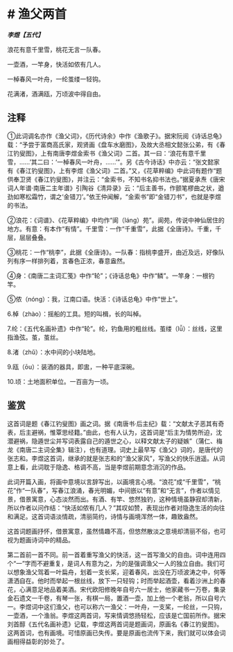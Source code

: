 # # 渔父两首

***李煜【五代】***

浪花有意千里雪，桃花无言一队春。

一壶酒，一竿身，快活如侬有几人。

一棹春风一叶舟，一纶茧缕一轻钩。

花满渚，酒满瓯，万顷波中得自由。

## 注释

①此词调名亦作《渔父词》，《历代诗余》中作《渔歌子》。据宋阮阅《诗话总龟》载：“予尝于富商高氏家，观贤画《盘车水磨图》，及故大丞相文懿张公弟，有《春江钓叟图》，上有南唐李煜金索书《渔父词》二首。其一曰：‘浪花有意千里雪，……’其二曰：‘一棹春风一叶舟，……’”。另《古今诗话》中亦云：“张文懿家有《春江钓叟图》，上有李煜《渔父词》二首。”又，《花草粹编》中此词有题作“题供奉卫贤《春江钓叟图》，并注云：“金索书，不知书名抑书法也。”据夏承焘《唐宋词人年谱·南唐二主年谱》引陶谷《清异录》云：“后主善书，作颤笔樛曲之状，遒劲如寒松霜竹，谓之‘金错刀’。”依王仲闻解，“金索书”即“金错刀书”，也就是李煜的书法。

②浪花：《词谱》、《花草粹编》中均作“阆（láng）苑”。阆苑，传说中神仙居住的地方。有意：有本作“有情”。千里雪：一作“千重雪”，此据《全唐诗》。千重，千层，层层叠叠。

③桃花：一作“桃李”，此据《全唐诗》。一队春：指桃李盛开，由近及远，好像队列有序一样排列着，言春色正浓，春意盎然。

④身：《南唐二主词汇笺》中作“轮”；《诗话总龟》中作“鳞”。一竿身：一根钓竿。

⑤侬（nóng）：我，江南口语。快活：《诗话总龟》中作“世上”。

6.棹（zhào）：摇船的工具。短的叫楫，长的叫棹。

7.纶：《五代名画补遗》中作“轮”。纶，钓鱼用的粗丝线。茧缕（lǚ）：丝线，这里指渔弦。茧，茧丝。

8.渚（zhǔ）：水中间的小块陆地。

9.瓯（ōu）：装酒的器具，即盅，一种平底深碗。

10.顷：土地面积单位。一百亩为一顷。

## 鉴赏

这首词是题《春江钓叟图》画之词。据《南唐书·后主纪》载：“文献太子恶其有奇表，后主避祸，惟覃思经籍。”由此，也有人认为，这首词是“后主为情势所迫，沈潜避祸，隐遁世尘并写词表露自己的遁世之心，以释文献太子的疑嫉”（蒲仁、梅龙《南唐二主词全集》辑注），也有道理。词史上最早写《渔父》词的，是唐代的张志和。李煜这首词，继承的就是张志和的“渔父家风”，写渔父的快乐逍遥。从词意上看，此词耽于隐逸、格调不高，当是李煜前期意念消沉的作品。

此词开篇入画，将画中意境以言辞写出，以画境言心境。“浪花”成“千里雪”，“桃花”作“一队春”，写春江浪涌，春光明媚，中间嵌以“有意”和“无言”，作者以情见景，借景寓意，心态淡然而出。有酒、有竿、悠然独钓，这种情境虽静寂却清新，所以作者以问作结：“快活如侬有几人？”其叹如赞，表现出作者对隐逸生活的向往和满足。这首词语淡情疏，清丽简约，诗情与画境浑然一体，趣致盎然。

这首词题画抒怀，借景寓意，虽然情趣不高，但悠然散淡之意境却清丽不俗，也可视为题画诗词中的精品。

第二首前一首不同。前一首着重写渔父的快活，这一首写渔父的自由。词中连用四个“一”字而不避重复，是词人有意为之，为的是强调渔父一人的独立自由。我们可以想象渔父驾着一叶扁舟，划着一支长桨，迎着春风，出没在万顷波涛之中，何等潇洒自在。他时而举起一根丝线，放下一只轻钩；时而举起酒壶，看着沙洲上的春花，心满意足地品着美酒。宋代欧阳修晚年自号六一居士，他家藏书一万卷，集录金石遗文一千卷，有琴一张，有棋一局，置酒一壶，加上他一个老翁，所以自号六一。李煜词中这们渔父，也可以称六一渔父：一叶舟，一支桨，一纶丝，一只钩，一壶酒，一个渔翁。李煜这两首词，写来情调悠扬轻松，应该是亡国前所作。据宋刘首醇《五代名画补遗》记载，李煜这两首词是题画词，原画名《春江钓叟图》。这两首词，也有画境。可惜原画已失传。要是原画也流传下来，我们就可以体会词画相得益彰的妙处了。
